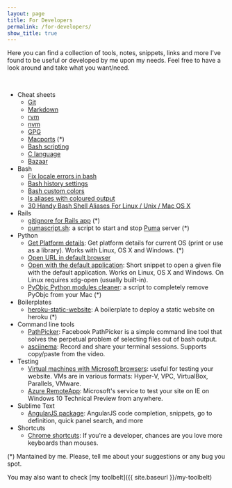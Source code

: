```yaml
---
layout: page
title: For Developers
permalink: /for-developers/
show_title: true
---
```


Here you can find a collection of tools, notes, snippets, links and more I've found to be useful or developed by me upon my needs. Feel free to have a look around and take what you want/need.

<br>

- Cheat sheets
    - [Git](https://training.github.com/kit/downloads/github-git-cheat-sheet.pdf)
    - [Markdown](http://assemble.io/docs/Cheatsheet-Markdown.html)
    - [rvm](http://cheat.errtheblog.com/s/rvm)
    - [nvm](https://github.com/creationix/nvm#usage)
    - [GPG](http://stuff.imeos.org/persistent/gpg-cheatsheet.pdf)
    - [Macports](https://www.evernote.com/l/AEN9AooVEstBeJug_-cdfwbO_sJbxR9HfJA) (*)
    - [Bash scripting](http://steve-parker.org/sh/cheatsheet.pdf)
    - [C language](http://www.digilife.be/quickreferences/qrc/c%20reference%20card%20(ansi)%202.2.pdf)
    - [Bazaar](http://doc.bazaar.canonical.com/beta/en/_static/en/bzr-en-quick-reference.pdf)
- Bash
    - [Fix locale errors in bash](https://gist.github.com/pirafrank/d792768becac1406dd57)
    - [Bash history settings](https://gist.github.com/pirafrank/e2535d3891a79b7ad6e6)
    - [Bash custom colors](https://gist.github.com/pirafrank/363fd25544fcc135057d)
    - [ls aliases with coloured output](https://gist.github.com/pirafrank/53b7037513626f92577c)
    - [30 Handy Bash Shell Aliases For Linux / Unix / Mac OS X](http://www.cyberciti.biz/tips/bash-aliases-mac-centos-linux-unix.html)
- Rails
    - [gitignore for Rails app](https://gist.github.com/pirafrank/7c7303c039e2fa8df529) (*)
    - [pumascript.sh](https://gist.github.com/pirafrank/ea64dfbaceca755c3891): a script to start and stop [Puma](http://puma.io) server (*)
- Python
    - [Get Platform details](https://gist.github.com/pirafrank/a6421e09c2b8b17426da): Get platform details for current OS (print or use as a library). Works with Linux, OS X and Windows. (*)
    - [Open URL in default browser](https://gist.github.com/pirafrank/cd62f7def8f56ff986af)
    - [Open with the default application](https://gist.github.com/pirafrank/159aa709cc86799b66f2): Short snippet to open a given file with the default application. Works on Linux, OS X and Windows. On Linux requires xdg-open (usually built-in).
    - [PyObjc Python modules cleaner](https://gist.github.com/pirafrank/ffa76def386a989ad2b8): a script to completely remove PyObjc from your Mac (*)
- Boilerplates
    - [heroku-static-website](https://github.com/pirafrank/heroku-static-website): A boilerplate to deploy a static website on heroku (*)
- Command line tools
    - [PathPicker](https://github.com/facebook/PathPicker): Facebook PathPicker is a simple command line tool that solves the perpetual problem of selecting files out of bash output.
    - [asciinema](http://asciinema.org): Record and share your terminal sessions. Supports copy/paste from the video.
- Testing
    - [Virtual machines with Microsoft browsers](http://dev.modern.ie/tools/vms/windows/): useful for testing your website. VMs are in various formats: Hyper-V, VPC, VirtualBox, Parallels, VMware.
    - [Azure RemoteApp](https://remote.modern.ie): Microsoft's service to test your site on IE on Windows 10 Technical Preview from anywhere.
- Sublime Text
    - [AngularJS package](https://github.com/angular-ui/AngularJS-sublime-package): AngularJS code completion, snippets, go to definition, quick panel search, and more
- Shortcuts
    - [Chrome shortcuts](https://support.google.com/chrome/answer/157179?hl=en): If you're a developer, chances are you love more keyboards than mouses.

(*) Mantained by me. Please, tell me about your suggestions or any bug you spot.

You may also want to check [my toolbelt]({{ site.baseurl }}/my-toolbelt)
